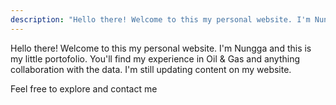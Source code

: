 ```yaml
---
description: "Hello there! Welcome to this my personal website. I'm Nungga and this is my little portofolio. You'll find my experience in  Oil & Gas and anything collaboration with the data. I'm still updating content on my website. Feel free to explore and contact me"
---
```




Hello there! Welcome to this my personal website. I'm Nungga and this is my little portofolio. You'll find my experience in  Oil & Gas and anything collaboration with the data. I'm still updating content on my website. 

Feel free to explore and contact me
